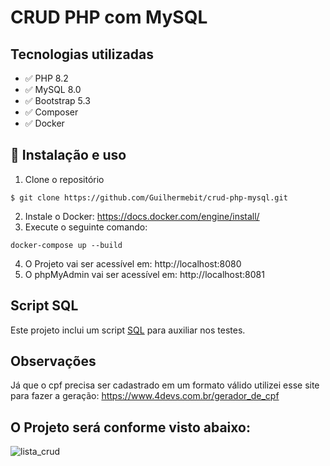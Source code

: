 # CRUD PHP com MySQL

## Tecnologias utilizadas
- ✅ PHP 8.2
- ✅ MySQL 8.0
- ✅ Bootstrap 5.3
- ✅ Composer 
- ✅ Docker

## :rocket: Instalação e uso
1. Clone o repositório
```
$ git clone https://github.com/Guilhermebit/crud-php-mysql.git
```
2. Instale o Docker: https://docs.docker.com/engine/install/
3. Execute o seguinte comando:
```
docker-compose up --build
```
4. O Projeto vai ser acessível em: http://localhost:8080
5. O phpMyAdmin vai ser acessível em: http://localhost:8081

## Script SQL
Este projeto inclui um script [SQL](Contents/schema.sql) para auxiliar nos testes.

## Observações
Já que o cpf precisa ser cadastrado em um formato válido utilizei esse site para fazer a geração: https://www.4devs.com.br/gerador_de_cpf

## O Projeto será conforme visto abaixo: 

![lista_crud](https://github.com/user-attachments/assets/f690788d-8b42-43a2-8c2b-8d76459930d7)
